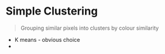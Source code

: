 
# Simple Clustering
> Grouping similar pixels into clusters by colour similarity

- K means - obvious choice
- 